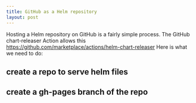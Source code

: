 ```yaml
---
title: GitHub as a Helm repository
layout: post
---
```


Hosting a Helm repository on GitHub is a fairly simple process.
The GitHub chart-releaser Action allows this https://github.com/marketplace/actions/helm-chart-releaser
Here is what we need to do:

## create a repo to serve helm files

## create a gh-pages branch of the repo
